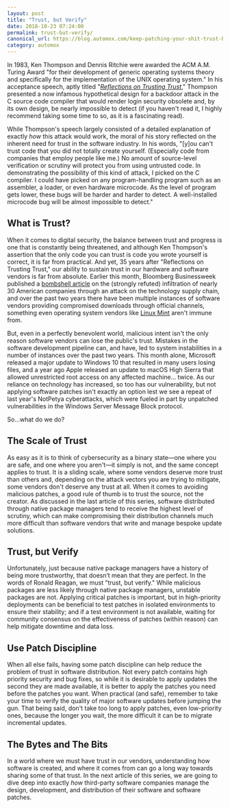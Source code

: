 ```yaml
---
layout: post
title: "Trust, but Verify"
date: 2018-10-23 07:24:00
permalink: trust-but-verify/
canonical_url: https://blog.automox.com/keep-patching-your-shit-trust-but-verify
category: automox
---
```


In 1983, Ken Thompson and Dennis Ritchie were awarded the ACM A.M. Turing Award "for their development of generic operating systems theory and specifically for the implementation of the UNIX operating system." In his acceptance speech, aptly titled "*[Reflections on Trusting Trust](https://www.archive.ece.cmu.edu/~ganger/712.fall02/papers/p761-thompson.pdf)*," Thompson presented a now infamous hypothetical design for a backdoor attack in the C source code compiler that would render login security obsolete and, by its own design, be nearly impossible to detect (if you haven't read it, I highly recommend taking some time to so, as it is a fascinating read).

While Thompson's speech largely consisted of a detailed explanation of exactly *how* this attack would work, the moral of his story reflected on the inherent need for trust in the software industry. In his words, "\[y\]ou can't trust code that you did not totally create yourself. (Especially code from companies that employ people like me.) No amount of source-level verification or scrutiny will protect you from using untrusted code. In demonstrating the possibility of this kind of attack, I picked on the C compiler. I could have picked on any program-handling program such as an assembler, a loader, or even hardware microcode. As the level of program gets lower, these bugs will be harder and harder to detect. A well-installed microcode bug will be almost impossible to detect."

## What is Trust?

When it comes to digital security, the balance between trust and progress is one that is constantly being threatened, and although Ken Thompson's assertion that the only code you can trust is code you wrote yourself is correct, it is far from practical. And yet, 35 years after "Reflections on Trusting Trust," our ability to sustain trust in our hardware and software vendors is far from absolute. Earlier this month, Bloomberg Businessweek published a [bombshell article](https://www.bloomberg.com/news/features/2018-10-04/the-big-hack-how-china-used-a-tiny-chip-to-infiltrate-america-s-top-companies) on the (strongly refuted) infiltration of nearly 30 American companies through an attack on the technology supply chain, and over the past two years there have been multiple instances of software vendors providing compromised downloads through official channels, something even operating system vendors like [Linux Mint](https://blog.linuxmint.com/?p=2994) aren't immune from.

But, even in a perfectly benevolent world, malicious intent isn't the only reason software vendors can lose the public's trust. Mistakes in the software development pipeline can, and have, led to system instabilities in a number of instances over the past two years. This month alone, Microsoft released a major update to Windows 10 that resulted in many users losing files, and a year ago Apple released an update to macOS High Sierra that allowed unrestricted root access on any affected machine… twice. As our reliance on technology has increased, so too has our vulnerability, but not applying software patches isn't exactly an option lest we see a repeat of last year's NotPetya cyberattacks, which were fueled in part by unpatched vulnerabilities in the Windows Server Message Block protocol.

So…what do we do?

## The Scale of Trust

As easy as it is to think of cybersecurity as a binary state—one where you are safe, and one where you aren't—it simply is not, and the same concept applies to trust. It is a sliding scale, where some vendors deserve more trust than others and, depending on the attack vectors you are trying to mitigate, some vendors don't deserve any trust at all. When it comes to avoiding malicious patches, a good rule of thumb is to trust the source, not the creator. As discussed in the last article of this series, software distributed through native package managers tend to receive the highest level of scrutiny, which can make compromising their distribution channels much more difficult than software vendors that write and manage bespoke update solutions.

## Trust, but Verify

Unfortunately, just because native package managers have a history of being more trustworthy, that doesn’t mean that they are perfect. In the words of Ronald Reagan, we must "trust, but verify." While malicious packages are less likely through native package managers, unstable packages are not. Applying critical patches is important, but in high-priority deployments can be beneficial to test patches in isolated environments to ensure their stability; and if a test environment is not available, waiting for community consensus on the effectiveness of patches (within reason) can help mitigate downtime and data loss.

## Use Patch Discipline

When all else fails, having some patch discipline can help reduce the problem of trust in software distribution. Not every patch contains high priority security and bug fixes, so while it is desirable to apply updates the second they are made available, it is better to apply the patches you need before the patches you want. When practical (and safe), remember to take your time to verify the quality of major software updates before jumping the gun. That being said, don't take too long to apply patches, even low-priority ones, because the longer you wait, the more difficult it can be to migrate incremental updates.

## The Bytes and The Bits

In a world where we must have trust in our vendors, understanding how software is created, and where it comes from can go a long way towards sharing some of that trust. In the next article of this series, we are going to dive deep into exactly *how* third-party software companies manage the design, development, and distribution of their software and software patches.